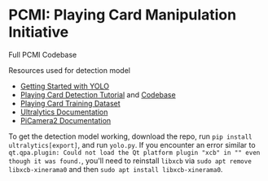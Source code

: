 # PCMI: Playing Card Manipulation Initiative
Full PCMI Codebase


Resources used for detection model
- [Getting Started with YOLO](https://core-electronics.com.au/guides/getting-started-with-yolo-object-and-animal-recognition-on-the-raspberry-pi/)
- [Playing Card Detection Tutorial](https://medium.com/@sdwiulfah/having-fun-with-yolov8-how-good-your-model-in-detecting-playing-card-a468a02e4775) and [Codebase](https://github.com/saskia-dwi-ulfah/playing-card-detection-yolov8/)
- [Playing Card Training Dataset](https://www.kaggle.com/datasets/andy8744/playing-cards-object-detection-dataset)
- [Ultralytics Documentation](https://docs.ultralytics.com/)
- [PiCamera2 Documentation](https://datasheets.raspberrypi.com/camera/picamera2-manual.pdf)

To get the detection model working, download the repo, run `pip install ultralytics[export]`, and run `yolo.py`.
If you encounter an error similar to `qt.qpa.plugin: Could not load the Qt platform plugin "xcb" in "" even though it was found.`, you'll need to reinstall `libxcb` via `sudo apt remove libxcb-xinerama0` and then `sudo apt install libxcb-xinerama0`.
